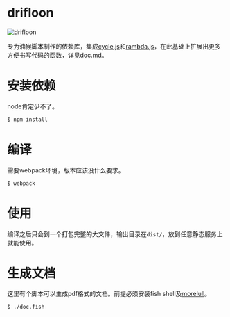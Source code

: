 # drifloon #

![drifloon](https://media.52poke.com/wiki/archive/e/eb/20140413170939%21425Drifloon.png)

专为油猴脚本制作的依赖库，集成[cycle.js][cycle.js]和[rambda.js][rambda]，在此基础上扩展出更多方便书写代码的函数，详见doc.md。

# 安装依赖 #

node肯定少不了。

```bash
$ npm install
```

# 编译 #

需要webpack环境，版本应该没什么要求。

```bash
$ webpack
```

# 使用 #

编译之后只会到一个打包完整的大文件，输出目录在`dist/`，放到任意静态服务上就能使用。

# 生成文档 #

这里有个脚本可以生成pdf格式的文档。前提必须安装fish shell及[morelull][morelull]。

```bash
$ ./doc.fish
```


[rambda]: https://github.com/selfrefactor/rambda
[cycle.js]: https://github.com/cyclejs
[morelull]: https://github.com/kalxd/morelull
